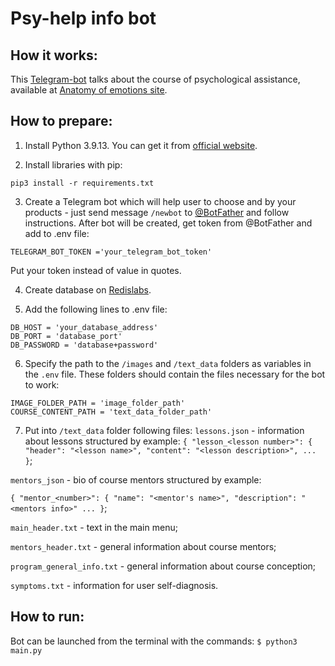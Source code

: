 # Psy-help info bot

## How it works:
This [Telegram-bot](https://t.me/LetsTestPsyBot) talks about the course of psychological assistance, available at [Anatomy of emotions site](https://kochet-psy.ru/anatomy_of_emotions).

## How to prepare:
1. Install Python 3.9.13. You can get it from [official website](https://www.python.org/).

2. Install libraries with pip:
```
pip3 install -r requirements.txt
```

3. Create a Telegram bot which will help user to choose and by your products - just send message `/newbot` to [@BotFather](https://telegram.me/BotFather) and follow instructions.
After bot will be created, get token from @BotFather and add to .env file:
```
TELEGRAM_BOT_TOKEN ='your_telegram_bot_token'
```
Put your token instead of value in quotes.

4. Create database on [Redislabs](https://redis.com/). 

5. Add the following lines to .env file:
```
DB_HOST = 'your_database_address'
DB_PORT = 'database_port'
DB_PASSWORD = 'database+password'
```

6. Specify the path to the `/images` and `/text_data` folders as variables in the `.env` file. These folders should contain the files necessary for the bot to work:

```
IMAGE_FOLDER_PATH = 'image_folder_path'
COURSE_CONTENT_PATH = 'text_data_folder_path'
```

7. Put into `/text_data` folder following files:
`lessons.json` - information about lessons structured by example:
`{
        "lesson_<lesson number>": {
			"header": "<lesson name>",
			"content": "<lesson description>",
...
}`;

`mentors_json` - bio of course mentors structured by example:

`{
        "mentor_<number>": {
			"name": "<mentor's name>",
			"description": "<mentors info>"
...
}`;

`main_header.txt` - text in the main menu; 

`mentors_header.txt` - general information about course mentors;

`program_general_info.txt` - general information about course conception;

`symptoms.txt` - information for user self-diagnosis.

## How to run:
Bot can be launched from the terminal with the commands: `$ python3 main.py`

